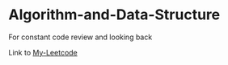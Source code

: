 # Algorithm-and-Data-Structure

For constant code review and looking back

Link to [My-Leetcode](https://github.com/Jason017/My-Leetcode)

